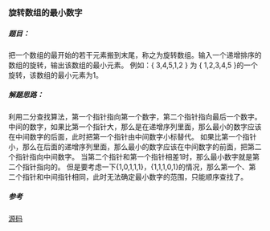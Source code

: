 ### 旋转数组的最小数字

##### 题目：
<p>把一个数组的最开始的若干元素搬到末尾，称之为旋转数组。输入一个递增排序的数组的旋转，输出该数组的最小元素。
例如：{ 3,4,5,1,2 } 为 { 1,2,3,4,5 }的一个旋转，该数组的最小元素为1。</p>

##### 解题思路：
利用二分查找算法，第一个指针指向第一个数字，第二个指针指向最后一个数字。
中间的数字，如果比第一个指针大，那么是在递增序列里面，那么最小的数字应该在中间数字的后面，此时把第一个指针由中间数字小标替代。
如果比第一个指针小，那么在后面的递增序列里面，那么最小的数字应该在中间数字的前面，把第二个指针指向中间数字。
当第二个指针和第一个指针相差1时，那么最小数字就是第二个指针指向的。
但是要考虑一下{1,0,1,1,1}，{1,1,1,0,1}的情况，那么第一个、第二个指针和中间指针相同，此时无法确定最小数字的范围，只能顺序查找了。

##### 参考
[源码](https://github.com/BillKalin/SwordOffer/blob/master/sourcecode/src/main/java/com/billkalin/sourcecode/question6/Main.java)